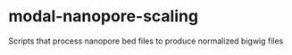 # modal-nanopore-scaling
Scripts that process nanopore bed files to produce normalized bigwig files
